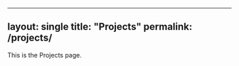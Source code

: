 <!-- _pages/projects.md -->
---
layout: single
title: "Projects"
permalink: /projects/
---
This is the Projects page.
